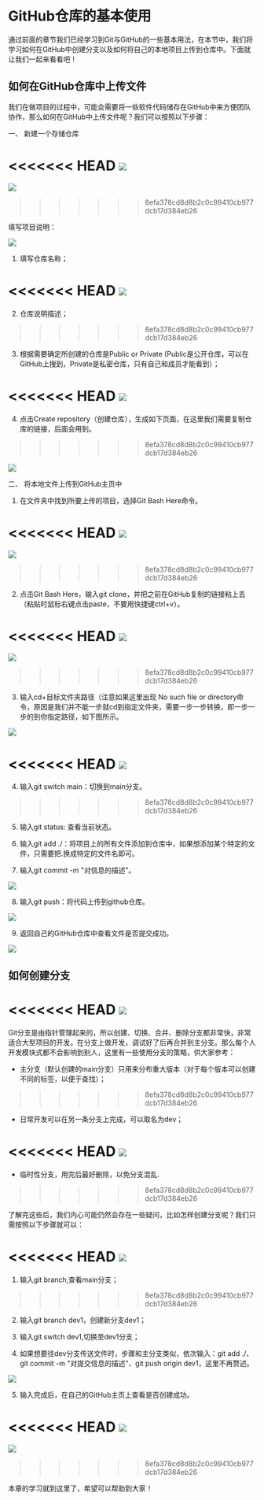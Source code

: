 # GitHub仓库的基本使用

通过前面的章节我们已经学习到Git与GitHub的一些基本用法，在本节中，我们将学习如何在GitHub中创建分支以及如何将自己的本地项目上传到仓库中。下面就让我们一起来看看吧！

## 如何在GitHub仓库中上传文件

我们在做项目的过程中，可能会需要将一些软件代码储存在GitHub中来方便团队协作，那么如何在GitHub中上传文件呢？我们可以按照以下步骤：

一、 新建一个存储仓库

<<<<<<< HEAD
![](../img/协作.png)
=======
![](../img/1创建仓库.jpg)
>>>>>>> 8efa378cd8d8b2c0c99410cb977dcb17d384eb26

填写项目说明：

![](../img/2创建仓库.jpg)

1. 填写仓库名称；

<<<<<<< HEAD
![](../img/fork1.png)
=======
2. 仓库说明描述；
>>>>>>> 8efa378cd8d8b2c0c99410cb977dcb17d384eb26

3. 根据需要确定所创建的仓库是Public or Private (Public是公开仓库，可以在GitHub上搜到，Private是私密仓库，只有自己和成员才能看到）；

<<<<<<< HEAD
![](../img/fork2.png)
=======
4. 点击Create repository（创建仓库），生成如下页面，在这里我们需要复制仓库的链接，后面会用到。
>>>>>>> 8efa378cd8d8b2c0c99410cb977dcb17d384eb26

![](../img/3创建仓库.jpg)

二、 将本地文件上传到GitHub主页中

1. 在文件夹中找到所要上传的项目，选择Git Bash Here命令。

<<<<<<< HEAD
![](../img/6.1.1.png)
=======
![](../img/3.png)
>>>>>>> 8efa378cd8d8b2c0c99410cb977dcb17d384eb26

2. 点击Git Bash Here，输入git clone，并把之前在GitHub复制的链接粘上去（粘贴时鼠标右键点击paste，不要用快捷键ctrl+v）。

<<<<<<< HEAD
![](../img/6.1.2.png)
=======
![](../img/clone.jpg)
>>>>>>> 8efa378cd8d8b2c0c99410cb977dcb17d384eb26

3. 输入cd+目标文件夹路径（注意如果这里出现 No such file or directory命令，原因是我们并不能一步就cd到指定文件夹，需要一步一步转换，即一步一步的到你指定路径，如下图所示。

![](../img/cd步骤.jpg)

<<<<<<< HEAD
![](../img/6.1.3.png)
=======
4. 输入git switch main：切换到main分支。
>>>>>>> 8efa378cd8d8b2c0c99410cb977dcb17d384eb26

5. 输入git status: 查看当前状态。

6. 输入git add ./：将项目上的所有文件添加到仓库中，如果想添加某个特定的文件，只需要把.换成特定的文件名即可。

7. 输入git commit -m "对信息的描述"。
      
![](../img/main.jpg)
      
8. 输入git push：将代码上传到github仓库。
      
![](../img/2main分支.jpg)

9. 返回自己的GitHub仓库中查看文件是否提交成功。

![](../img/3main分支.png)

## 如何创建分支

<<<<<<< HEAD
![](../img/6.2.1.png)
=======
Git分支是由指针管理起来的，所以创建、切换、合并、删除分支都非常快，非常适合大型项目的开发。在分支上做开发，调试好了后再合并到主分支。那么每个人开发模块式都不会影响到别人，这里有一些使用分支的策略，供大家参考：
- 主分支（默认创建的main分支）只用来分布重大版本（对于每个版本可以创建不同的标签，以便于查找）；
>>>>>>> 8efa378cd8d8b2c0c99410cb977dcb17d384eb26

- 日常开发可以在另一条分支上完成，可以取名为dev；

<<<<<<< HEAD
![](../img/6.2.2.png)
=======
- 临时性分支，用完后最好删除，以免分支混乱.
>>>>>>> 8efa378cd8d8b2c0c99410cb977dcb17d384eb26

了解完这些后，我们内心可能仍然会存在一些疑问，比如怎样创建分支呢？我们只需按照以下步骤就可以：

<<<<<<< HEAD
![](../img/6.2.3.png)
=======
1. 输入git branch,查看main分支；
>>>>>>> 8efa378cd8d8b2c0c99410cb977dcb17d384eb26

2. 输入git branch dev1，创建新分支dev1；

3. 输入git switch dev1,切换至dev1分支；

4. 如果想要往dev分支传送文件时，步骤和主分支类似，依次输入：git add ./、 git commit -m "对提交信息的描述"、git push origin dev1，这里不再赘述。
       
![](../img/dev.jpg)
       
5. 输入完成后，在自己的GitHub主页上查看是否创建成功。

<<<<<<< HEAD
![](../img/6.3.1.png)
=======
![](../img/dev分支查看.png)
>>>>>>> 8efa378cd8d8b2c0c99410cb977dcb17d384eb26

本章的学习就到这里了，希望可以帮助到大家！

